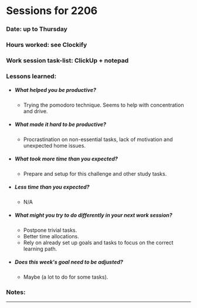 # Sessions for 2206

### Date: up to Thursday

### Hours worked: see Clockify

### Work session task-list: ClickUp + notepad
			

### Lessons learned:

- ##### What helped you be productive?
	- Trying the pomodoro technique. Seems to help with concentration 
	and drive.

- ##### What made it hard to be productive?
  - Procrastination on non-essential tasks, lack of motivation and
	unexpected home issues.

- ##### What took more time than you expected?
  - Prepare and setup for this challenge and other study tasks.

- ##### Less time than you expected?
  - N/A

- ##### What might you try to do differently in your next work session?
  - Postpone trivial tasks.
  - Better time allocations.
  - Rely on already set up goals and tasks to focus on the correct 
    learning path.

- ##### Does this week's goal need to be adjusted?
  - Maybe (a lot to do for some tasks).
		

### Notes:


___

